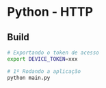 # Python - HTTP

## Build

```bash
# Exportando o token de acesso
export DEVICE_TOKEN=xxx

# 1º Rodando a aplicação
python main.py
```
